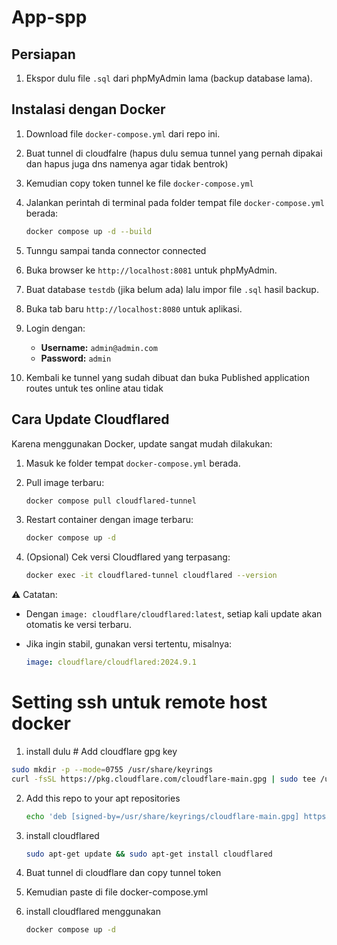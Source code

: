 # App-spp

## Persiapan

1. Ekspor dulu file `.sql` dari phpMyAdmin lama (backup database lama).

## Instalasi dengan Docker

1. Download file `docker-compose.yml` dari repo ini.
2. Buat tunnel di cloudfalre (hapus dulu semua tunnel yang pernah dipakai dan hapus juga dns namenya agar tidak bentrok)
3. Kemudian copy token tunnel ke file `docker-compose.yml`
4. Jalankan perintah di terminal pada folder tempat file `docker-compose.yml` berada:

   ```bash
   docker compose up -d --build
   ```
5. Tunngu sampai tanda connector connected
6. Buka browser ke `http://localhost:8081` untuk phpMyAdmin.
7. Buat database `testdb` (jika belum ada) lalu impor file `.sql` hasil backup.
8. Buka tab baru `http://localhost:8080` untuk aplikasi.
9. Login dengan:

   * **Username:** `admin@admin.com`
   * **Password:** `admin`
10. Kembali ke tunnel yang sudah dibuat dan buka Published application routes untuk tes online atau tidak

## Cara Update Cloudflared

Karena menggunakan Docker, update sangat mudah dilakukan:

1. Masuk ke folder tempat `docker-compose.yml` berada.
2. Pull image terbaru:

   ```bash
   docker compose pull cloudflared-tunnel
   ```
3. Restart container dengan image terbaru:

   ```bash
   docker compose up -d
   ```
4. (Opsional) Cek versi Cloudflared yang terpasang:

   ```bash
   docker exec -it cloudflared-tunnel cloudflared --version
   ```

⚠️ Catatan:

* Dengan `image: cloudflare/cloudflared:latest`, setiap kali update akan otomatis ke versi terbaru.
* Jika ingin stabil, gunakan versi tertentu, misalnya:

  ```yaml
  image: cloudflare/cloudflared:2024.9.1
  ```

# Setting ssh untuk remote host docker
1. install dulu # Add cloudflare gpg key

```bash  
sudo mkdir -p --mode=0755 /usr/share/keyrings
curl -fsSL https://pkg.cloudflare.com/cloudflare-main.gpg | sudo tee /usr/share/keyrings/cloudflare-main.gpg >/dev/null
```
2. Add this repo to your apt repositories
   ```bash
   echo 'deb [signed-by=/usr/share/keyrings/cloudflare-main.gpg] https://pkg.cloudflare.com/cloudflared any main' | sudo tee /etc/apt/sources.list.d/cloudflared.list
   ```

3. install cloudflared
   ```bash
   sudo apt-get update && sudo apt-get install cloudflared
   ```
4. Buat tunnel di cloudflare dan copy tunnel token
5. Kemudian paste di file docker-compose.yml
6. install cloudflared menggunakan
   ```bash
   docker compose up -d
   ```
